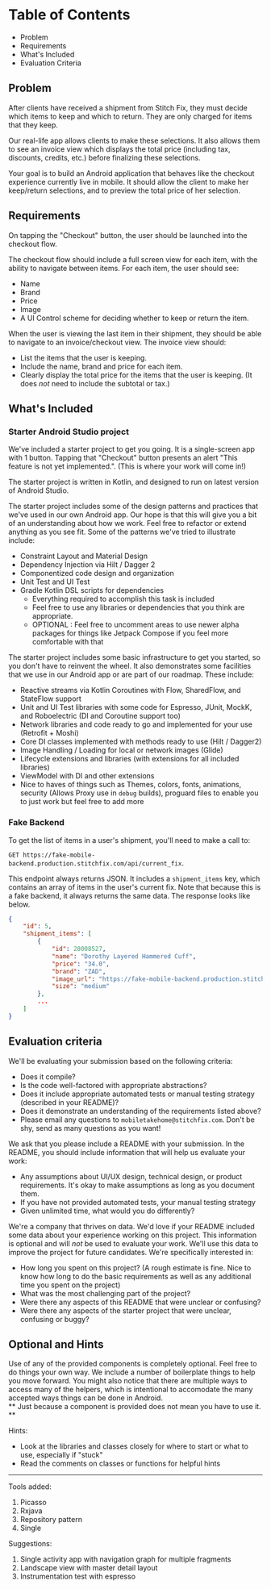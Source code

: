 # Table of Contents
- Problem
- Requirements
- What's Included
- Evaluation Criteria

## Problem

After clients have received a shipment from Stitch Fix, they must decide which items to keep and which to return. They are only charged for items that they keep.

Our real-life app allows clients to make these selections. It also allows them to see an invoice view which displays the total price (including tax, discounts, credits, etc.) before finalizing these selections.

Your goal is to build an Android application that behaves like the checkout experience currently live in mobile. It should allow the client to make her keep/return selections, and to preview the total price of her selection.

## Requirements
On tapping the "Checkout" button, the user should be launched into the checkout flow.

The checkout flow should include a full screen view for each item, with the ability to navigate between items. For each item, the user should see:

* Name
* Brand
* Price
* Image
* A UI Control scheme for deciding whether to keep or return the item.


When the user is viewing the last item in their shipment, they should be able to navigate to an invoice/checkout view. The invoice view should:
* List the items that the user is keeping.
* Include the name, brand and price for each item.
* Clearly display the total price for the items that the user is keeping. (It does *not* need to include the subtotal or tax.)

## What's Included
### Starter Android Studio project
We've included a starter project to get you going. It is a single-screen app with 1 button. Tapping that "Checkout" button presents an alert "This feature is not yet implemented.". (This is where your work will come in!)

The starter project is written in Kotlin, and designed to run on latest version of Android Studio.

The starter project includes some of the design patterns and practices that we've used in our own Android app. Our hope is that this will give you a bit of an understanding about how we work. Feel free to refactor or extend anything as you see fit. Some of the patterns we've tried to illustrate include:
* Constraint Layout and Material Design
* Dependency Injection via Hilt / Dagger 2
* Componentized code design and organization
* Unit Test and UI Test
* Gradle Kotlin DSL scripts for dependencies 
  * Everything required to accomplish this task is included
  * Feel free to use any libraries or dependencies that you think are appropriate.
  * OPTIONAL : Feel free to uncomment areas to use newer alpha packages for things like Jetpack Compose if you feel more comfortable with that

The starter project includes some basic infrastructure to get you started, so you don't have to reinvent the wheel. It also demonstrates some facilities that we use in our Android app or are part of our roadmap. These include:
* Reactive streams via Kotlin Coroutines with Flow, SharedFlow, and StateFlow support
* Unit and UI Test libraries with some code for Espresso, JUnit, MockK, and Roboelectric (DI and Coroutine support too)
* Network libraries and code ready to go and implemented for your use (Retrofit + Moshi)
* Core DI classes implemented with methods ready to use (Hilt / Dagger2)
* Image Handling / Loading for local or network images (Glide)
* Lifecycle extensions and libraries (with extensions for all included libraries)
* ViewModel with DI and other extensions
* Nice to haves of things such as Themes, colors, fonts, animations, security (Allows Proxy use in `debug` builds), proguard files to enable you to just work but feel free to add more

### Fake Backend
To get the list of items in a user's shipment, you'll need to make a call to:

`GET https://fake-mobile-backend.production.stitchfix.com/api/current_fix`.

This endpoint always returns JSON. It includes a `shipment_items` key, which contains an array of items in the user's current fix. Note that because this is a fake backend, it always returns the same data. The response looks like below.

```JSON
{
    "id": 5,
    "shipment_items": [
        {
            "id": 28008527,
            "name": "Dorothy Layered Hammered Cuff",
            "price": "34.0",
            "brand": "ZAD",
            "image_url": "https://fake-mobile-backend.production.stitchfix.com/image/hammered-cuff.jpg",
            "size": "medium"
        },
        ...
    ]
}
```

## Evaluation criteria
We'll be evaluating your submission based on the following criteria:

*  Does it compile?
*  Is the code well-factored with appropriate abstractions?
*  Does it include appropriate automated tests or manual testing strategy (described in your README)?
*  Does it demonstrate an understanding of the requirements listed above?
*  Please email any questions to `mobiletakehome@stitchfix.com`. Don't be shy, send as many questions as you want!


We ask that you please include a README with your submission. In the README, you should include information that will help us evaluate your work:
* Any assumptions about UI/UX design, technical design, or product requirements. It's okay to make assumptions as long as you document them.
* If you have not provided automated tests, your manual testing strategy
* Given unlimited time, what would you do differently?

We're a company that thrives on data. We'd love if your README included some data about your experience working on this project. This information is optional and will *not* be used to evaluate your work. We'll use this data to improve the project for future candidates. We're specifically interested in:
* How long you spent on this project? (A rough estimate is fine. Nice to know how long to do the basic requirements as well as any additional time you spent on the project)
* What was the most challenging part of the project?
* Were there any aspects of this README that were unclear or confusing?
* Were there any aspects of the starter project that were unclear, confusing or buggy?

## Optional and Hints

Use of any of the provided components is completely optional. Feel free to do things your own way. We include a number of boilerplate things to help you move forward. You might also notice that there are multiple ways to access many of the helpers, which is intentional to accomodate the many accepted ways things can be done in Android.  
 ** Just because a component is provided does not mean you have to use it. **

Hints:
* Look at the libraries and classes closely for where to start or what to use, especially if "stuck"
* Read the comments on classes or functions for helpful hints 



*************************************************************************************
Tools added:
1. Picasso
2. Rxjava
3. Repository pattern
4. Single

Suggestions: 
1. Single activity app with navigation graph for multiple fragments
2. Landscape view with master detail layout
3. Instrumentation test with espresso


